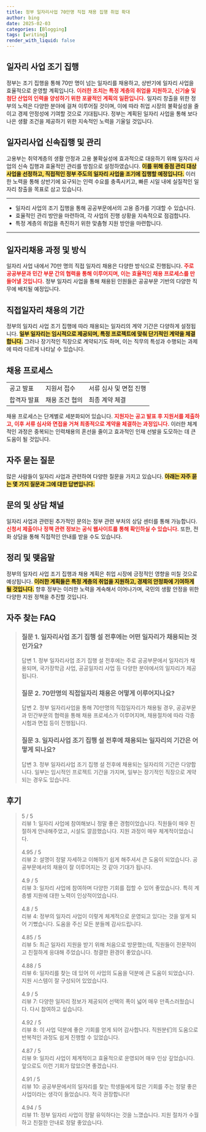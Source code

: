 ```yaml
---
title: 정부 일자리사업 70만명 직접 채용 집행 취업 확대
author: bing
date: 2025-02-03
categories: [Blogging]
tags: [writing]
render_with_liquid: false
---
```



<h2 id='일자리_사업_조기_집행'>일자리 사업 조기 집행</h2>

<p>정부는 조기 집행을 통해 70만 명이 넘는 일자리를 채용하고, 상반기에 일자리 사업을 효율적으로 운영할 계획입니다. <b><span style="color: #ee2323;">이러한 조치는 특정 계층의 취업을 지원하고, 신기술 및 첨단 산업의 인력을 양성하기 위한 포괄적인 계획의 일환입니다.</span></b> 일자리 창출을 위한 정부의 노력은 다양한 분야에 걸쳐 이루어질 것이며, 이에 따라 취업 시장의 불확실성을 줄이고 경제 안정성에 기여할 것으로 기대됩니다. 정부는 계획된 일자리 사업을 통해 보다 나은 생활 조건을 제공하기 위한 지속적인 노력을 기울일 것입니다.</p>

<h2 id='일자리사업_신속집행_및_관리'>일자리사업 신속집행 및 관리</h2>

<p>고용부는 취약계층의 생활 안정과 고용 불확실성에 효과적으로 대응하기 위해 일자리 사업의 신속 집행과 효율적인 관리를 방침으로 설정하였습니다. <b><span style="background-color: #ffe066;">이를 위해 중점 관리 대상 사업을 선정하고, 직접적인 정부 주도의 일자리 사업을 조기에 집행할 예정입니다.</span></b> 이러한 노력을 통해 상반기에 요구되는 인력 수요를 충족시키고, 빠른 시일 내에 실질적인 일자리 창출을 목표로 삼고 있습니다.</p>

<hr />

<ul>
    <li>일자리 사업의 조기 집행을 통해 공공부문에서의 고용 증가를 기대할 수 있습니다.</li>
    <li>효율적인 관리 방안을 마련하여, 각 사업의 진행 상황을 지속적으로 점검합니다.</li>
    <li>특정 계층의 취업을 촉진하기 위한 맞춤형 지원 방안을 마련합니다.</li>
</ul>

<hr />

<h2 id='일자리채용_과정_및_방식'>일자리채용 과정 및 방식</h2>

<p>일자리 사업 내에서 70만 명의 직접 일자리 채용은 다양한 방식으로 진행됩니다. <b><span style="color: #ee2323;">주로 공공부문과 민간 부문 간의 협력을 통해 이루어지며, 이는 효율적인 채용 프로세스를 만들어낼 것입니다.</span></b> 정부 일자리 사업을 통해 채용된 인원들은 공공부문 기반의 다양한 직무에 배치될 예정입니다.</p>

<h2 id='직접일자리_채용의_기간'>직접일자리 채용의 기간</h2>

<p>정부의 일자리 사업 조기 집행에 따라 채용되는 일자리의 계약 기간은 다양하게 설정됩니다. <b><span style="background-color: #ffe066;">일부 일자리는 임시적으로 제공되며, 특정 프로젝트에 맞춰 단기적인 계약을 체결합니다.</span></b> 그러나 장기적인 직장으로 계약되기도 하며, 이는 직무의 특성과 수행되는 과제에 따라 다르게 나타날 수 있습니다.</p>

<h2 id='채용_프로세스'>채용 프로세스</h2>

<table>
    <tr>
        <td>공고 발표</td>
        <td>지원서 접수</td>
        <td>서류 심사 및 면접 진행</td>
    </tr>
    <tr>
        <td>합격자 발표</td>
        <td>채용 조건 협의</td>
        <td>최종 계약 체결</td>
    </tr>
</table>

<p>채용 프로세스는 단계별로 세분화되어 있습니다. <b><span style="color: #ee2323;">지원자는 공고 발표 후 지원서를 제출하고, 이후 서류 심사와 면접을 거쳐 최종적으로 계약을 체결하는 과정입니다.</span></b> 이러한 체계적인 과정은 중복되는 인력채용의 혼선을 줄이고 효과적인 인재 선발을 도모하는 데 큰 도움이 될 것입니다.</p>

<h2 id='자주_묻는_질문'>자주 묻는 질문</h2>

<p>많은 사람들이 일자리 사업과 관련하여 다양한 질문을 가지고 있습니다. <b><span style="background-color: #ffe066;">아래는 자주 묻는 몇 가지 질문과 그에 대한 답변입니다.</span></b></p>

<h2 id='문의_및_상담_채널'>문의 및 상담 채널</h2>

<p>일자리 사업과 관련된 추가적인 문의는 정부 관련 부처의 상담 센터를 통해 가능합니다. <b><span style="color: #ee2323;">신청서 제출이나 정책 관련 정보는 공식 웹사이트를 통해 확인하실 수 있습니다.</span></b> 또한, 전화 상담을 통해 직접적인 안내를 받을 수도 있습니다.</p>

<h2 id='정리_및_맺음말'>정리 및 맺음말</h2>

<p>정부의 일자리 사업 조기 집행과 채용 계획은 취업 시장에 긍정적인 영향을 미칠 것으로 예상됩니다. <b><span style="background-color: #ffe066;">이러한 계획들은 특정 계층의 취업을 지원하고, 경제의 안정화에 기여하게 될 것입니다.</span></b> 향후 정부는 이러한 노력을 계속해서 이어나가며, 국민의 생활 안정을 위한 다양한 지원 정책을 추진할 것입니다.</p>


<h2 id='자주_찾는_FAQ'>자주 찾는 FAQ</h2>
<div itemscope="" itemtype="https://schema.org/FAQPage"> 
<blockquote> 
<div itemscope="" itemprop="mainEntity" itemtype="https://schema.org/Question"> 
<h3 itemprop="name">질문 1. 일자리사업 조기 집행 설 전후에는 어떤 일자리가 채용되는 것인가요?</h3> 
<div itemscope="" itemprop="acceptedAnswer" itemtype="https://schema.org/Answer"> 
<span itemprop="text"> 
<p>답변 1. 정부 일자리사업 조기 집행 설 전후에는 주로 공공부문에서 일자리가 채용되며, 국가장학금 사업, 공공일자리 사업 등 다양한 분야에서의 일자리가 제공됩니다.</p> 
</span> 
</div> 
</div> 

<div itemscope="" itemprop="mainEntity" itemtype="https://schema.org/Question"> 
<h3 itemprop="name">질문 2. 70만명의 직접일자리 채용은 어떻게 이루어지나요?</h3> 
<div itemscope="" itemprop="acceptedAnswer" itemtype="https://schema.org/Answer"> 
<span itemprop="text"> 
<p>답변 2. 정부 일자리사업을 통해 70만명의 직접일자리가 채용될 경우, 공공부문과 민간부문의 협력을 통해 채용 프로세스가 이루어지며, 채용절차에 따라 각종 시험과 면접 등이 진행됩니다.</p> 
</span> 
</div> 
</div> 

<div itemscope="" itemprop="mainEntity" itemtype="https://schema.org/Question"> 
<h3 itemprop="name">질문 3. 일자리사업 조기 집행 설 전후에 채용되는 일자리의 기간은 어떻게 되나요?</h3> 
<div itemscope="" itemprop="acceptedAnswer" itemtype="https://schema.org/Answer"> 
<span itemprop="text"> 
<p>답변 3. 정부 일자리사업 조기 집행 설 전후에 채용되는 일자리의 기간은 다양합니다. 일부는 임시적인 프로젝트 기간을 가지며, 일부는 장기적인 직장으로 계약되는 경우도 있습니다.</p> 
</span> 
</div> 
</div> 
</blockquote> 
</div>
<h2 id='후기'>후기</h2>
<div itemscope itemtype="https://schema.org/Product">
  <blockquote>
  <div itemprop="review" itemscope itemtype="https://schema.org/Review">
      <div itemprop="reviewRating" itemscope itemtype="https://schema.org/Rating"> <span itemprop="ratingValue">5</span> / <span itemprop="bestRating">5</span> </div>
      <span itemprop="reviewBody">리뷰 1: 일자리 사업에 참여해보니 정말 좋은 경험이었습니다. 직원들이 매우 친절하게 안내해주었고, 시설도 깔끔했습니다. 지원 과정이 매우 체계적이었습니다.</span>
  </div>
  <br>
  <div itemprop="review" itemscope itemtype="https://schema.org/Review">
      <div itemprop="reviewRating" itemscope itemtype="https://schema.org/Rating"> <span itemprop="ratingValue">4.95</span> / <span itemprop="bestRating">5</span> </div>
      <span itemprop="reviewBody">리뷰 2: 설명이 정말 자세하고 이해하기 쉽게 해주셔서 큰 도움이 되었습니다. 공공부문에서의 채용이 잘 이루어지는 것 같아 기대가 됩니다.</span>
  </div>
  <br>
  <div itemprop="review" itemscope itemtype="https://schema.org/Review">
      <div itemprop="reviewRating" itemscope itemtype="https://schema.org/Rating"> <span itemprop="ratingValue">4.9</span> / <span itemprop="bestRating">5</span> </div>
      <span itemprop="reviewBody">리뷰 3: 일자리 사업에 참여하며 다양한 기회를 접할 수 있어 좋았습니다. 특히 계층별 지원에 대한 노력이 인상적이었습니다.</span>
  </div>
  <br>
  <div itemprop="review" itemscope itemtype="https://schema.org/Review">
      <div itemprop="reviewRating" itemscope itemtype="https://schema.org/Rating"> <span itemprop="ratingValue">4.8</span> / <span itemprop="bestRating">5</span> </div>
      <span itemprop="reviewBody">리뷰 4: 정부의 일자리 사업이 이렇게 체계적으로 운영되고 있다는 것을 알게 되어 기뻤습니다. 도움을 주신 모든 분들께 감사드립니다.</span>
  </div>
  <br>
  <div itemprop="review" itemscope itemtype="https://schema.org/Review">
      <div itemprop="reviewRating" itemscope itemtype="https://schema.org/Rating"> <span itemprop="ratingValue">4.85</span> / <span itemprop="bestRating">5</span> </div>
      <span itemprop="reviewBody">리뷰 5: 최근 일자리 지원을 받기 위해 처음으로 방문했는데, 직원들이 전문적이고 친절하게 응대해 주었습니다. 청결한 환경이 좋았습니다.</span>
  </div>
  <br>
  <div itemprop="review" itemscope itemtype="https://schema.org/Review">
      <div itemprop="reviewRating" itemscope itemtype="https://schema.org/Rating"> <span itemprop="ratingValue">4.88</span> / <span itemprop="bestRating">5</span> </div>
      <span itemprop="reviewBody">리뷰 6: 일자리를 찾는 데 있어 이 사업의 도움을 덕분에 큰 도움이 되었습니다. 지원 시스템이 잘 구성되어 있었습니다.</span>
  </div>
  <br>
  <div itemprop="review" itemscope itemtype="https://schema.org/Review">
      <div itemprop="reviewRating" itemscope itemtype="https://schema.org/Rating"> <span itemprop="ratingValue">4.9</span> / <span itemprop="bestRating">5</span> </div>
      <span itemprop="reviewBody">리뷰 7: 다양한 일자리 정보가 제공되어 선택의 폭이 넓어 매우 만족스러웠습니다. 다시 참여하고 싶습니다.</span>
  </div>
  <br>
  <div itemprop="review" itemscope itemtype="https://schema.org/Review">
      <div itemprop="reviewRating" itemscope itemtype="https://schema.org/Rating"> <span itemprop="ratingValue">4.92</span> / <span itemprop="bestRating">5</span> </div>
      <span itemprop="reviewBody">리뷰 8: 이 사업 덕분에 좋은 기회를 얻게 되어 감사합니다. 직원분们의 도움으로 반복적인 과정도 쉽게 진행할 수 있었습니다.</span>
  </div>
  <br>
  <div itemprop="review" itemscope itemtype="https://schema.org/Review">
      <div itemprop="reviewRating" itemscope itemtype="https://schema.org/Rating"> <span itemprop="ratingValue">4.87</span> / <span itemprop="bestRating">5</span> </div>
      <span itemprop="reviewBody">리뷰 9: 일자리 사업이 체계적이고 효율적으로 운영되어 매우 인상 깊었습니다. 앞으로도 이런 기회가 많았으면 좋겠습니다.</span>
  </div>
  <br>
  <div itemprop="review" itemscope itemtype="https://schema.org/Review">
      <div itemprop="reviewRating" itemscope itemtype="https://schema.org/Rating"> <span itemprop="ratingValue">4.91</span> / <span itemprop="bestRating">5</span> </div>
      <span itemprop="reviewBody">리뷰 10: 공공부문에서의 일자리를 찾는 학생들에게 많은 기회를 주는 정말 좋은 사업이라는 생각이 들었습니다. 적극 권장합니다!</span>
  </div>
  <br>
  <div itemprop="review" itemscope itemtype="https://schema.org/Review">
      <div itemprop="reviewRating" itemscope itemtype="https://schema.org/Rating"> <span itemprop="ratingValue">4.94</span> / <span itemprop="bestRating">5</span> </div>
      <span itemprop="reviewBody">리뷰 11: 정부 일자리 사업이 정말 유익하다는 것을 느꼈습니다. 지원 절차가 수월하고 친절한 안내로 정말 좋았습니다.</span>
  </div>
  </blockquote>
</div>

